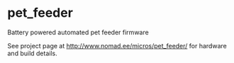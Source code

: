 # pet_feeder

Battery powered automated pet feeder firmware

See project page at http://www.nomad.ee/micros/pet_feeder/ for hardware
and build details.
